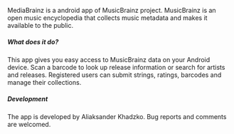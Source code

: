 <p>
MediaBrainz is a android app of MusicBrainz project. MusicBrainz is an open music encyclopedia that collects music metadata and makes it available to the public.
</p>
<h5>What does it do?</h5>
<p>
This app gives you easy access to MusicBrainz data on your Android device. Scan a barcode to look up release information or search for artists and releases. Registered users can submit strings, ratings, barcodes and manage their collections.
</p>
<h5>Development</h5>
<p>
The app is developed by Aliaksander Khadzko. Bug reports and comments are welcomed.
</p>
